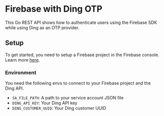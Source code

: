 # Firebase with Ding OTP
This Go REST API shows how to authenticate users using the Firebase SDK while using Ding as an OTP provider.


## Setup
To get started, you need to setup a Firebase project in the Firebase console. Learn more [here](https://firebase.google.com/docs/guides).
### Environment
You need the following envs to connect to your Firebase project and the Ding API.
- `SA_FILE_PATH`: A path to your service account JSON file
- `DING_API_KEY`: Your Ding API key
- `DING_CUSTOMER_UUID`: Your Ding customer UUID